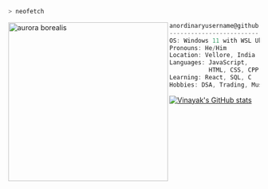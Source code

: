 ```zsh
> neofetch
```

<img align="left" src="https://i.ytimg.com/vi/N-TV_6eIDxw/hqdefault.jpg" alt="aurora borealis" width="320" /> 

```csharp
anordinaryusername@github
-------------------------
OS: Windows 11 with WSL Ubuntu version 2
Pronouns: He/Him
Location: Vellore, India
Languages: JavaScript,
           HTML, CSS, CPP , Python
Learning: React, SQL, C
Hobbies: DSA, Trading, Music, Watching shows/movies/anime, travelling
```
<p align="left">
</p>

[![Vinayak's GitHub stats](https://github-readme-stats.vercel.app/api?username=Vinayak-Joshi15)](https://github.com/anuraghazra/github-readme-stats)
